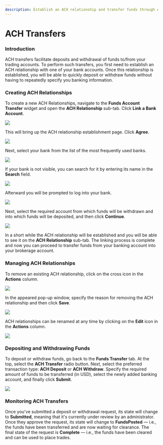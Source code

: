 ```yaml
---
description: Establish an ACH relationship and transfer funds through ACH
---
```


# ACH Transfers

### Introduction

ACH transfers facilitate deposits and withdrawal of funds to/from your trading accounts. To perform such transfers, you first need to establish an ACH relationship with one of your bank accounts. Once this relationship is established, you will be able to quickly deposit or withdraw funds without having to repeatedly specify you banking information.

### Creating ACH Relationships

To create a new ACH Relationships, navigate to the **Funds Account Transfer** widget and open the **ACH Relationship** sub-tab. Click **Link a Bank Account**.

![](<../../../../../.gitbook/assets/screenshot-2020-03-04-at-16.49.39 (1).png>)

This will bring up the ACH relationship establishment page. Click **Agree**.

![](../../../../../.gitbook/assets/screenshot-2019-10-21-at-16.08.19.png)

Next, select your bank from the list of the most frequently used banks.

![](../../../../../.gitbook/assets/screenshot-2019-10-21-at-16.12.40.png)

If your bank is not visible, you can search for it by entering its name in the **Search** field.

![](../../../../../.gitbook/assets/screenshot-2019-10-21-at-16.15.03.png)

Afterward you will be prompted to log into your bank.

![](../../../../../.gitbook/assets/screenshot-2019-10-21-at-16.17.51.png)

Next, select the required account from which funds will be withdrawn and into which funds will be deposited, and then click **Continue**.

![](../../../../../.gitbook/assets/screenshot-2019-10-21-at-16.20.55.png)

In a short while the ACH relationship will be established and you will be able to see it on the **ACH Relationship** sub-tab. The linking process is complete and now you can proceed to transfer funds from your banking account into your brokerage account.

### Managing ACH Relationships

To remove an existing ACH relationship, click on the cross icon in the **Actions** column.

![](../../../../../.gitbook/assets/screenshot-2020-03-04-at-16.51.44.png)

In the appeared pop-up window, specify the reason for removing the ACH relationship and then click **Save**.

![](../../../../../.gitbook/assets/screenshot-2020-03-04-at-16.53.27.png)

ACH relationships can be renamed at any time by clicking on the **Edit** icon in the **Actions** column.

![](../../../../../.gitbook/assets/screenshot-2020-03-04-at-17.01.42.png)

### Depositing and Withdrawing Funds

To deposit or withdraw funds, go back to the **Funds Transfer** tab. At the top, select the **ACH Transfer** radio button. Next, select the preferred transaction type: **ACH Deposit** or **ACH Withdraw**. Specify the required amount of funds to be transferred (in USD), select the newly added banking account, and finally click **Submit**.

![](../../../../../.gitbook/assets/screenshot-2020-03-04-at-17.02.50.png)

### Monitoring ACH Transfers

Once you've submitted a deposit or withdrawal request, its state will change to **Submitted**, meaning that it's currently under review by an administrator. Once they approve the request, its state will change to **FundsPosted** — i.e., the funds have been transferred and are now waiting for clearance. The final state of the request is **Complete** — i.e., the funds have been cleared and can be used to place trades.
